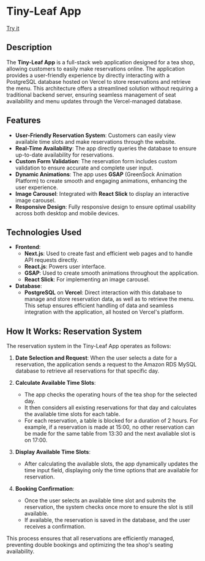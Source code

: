 # Tiny-Leaf App
[Try it](https://tiny-leaf-nextjs.vercel.app/)
 
## Description
The **Tiny-Leaf App** is a full-stack web application designed for a tea shop, allowing customers to easily make reservations online. 
The application provides a user-friendly experience by directly interacting with a PostgreSQL database hosted on Vercel to store reservations and retrieve the menu. 
This architecture offers a streamlined solution without requiring a traditional backend server, ensuring seamless management of seat availability and menu updates 
through the Vercel-managed database.

## Features
- **User-Friendly Reservation System**: Customers can easily view available time slots and make reservations through the website.
- **Real-Time Availability**: The app directly queries the database to ensure up-to-date availability for reservations.
- **Custom Form Validation**: The reservation form includes custom validation to ensure accurate and complete user input.
- **Dynamic Animations**: The app uses **GSAP** (GreenSock Animation Platform) to create smooth and engaging animations, enhancing the user experience.
- **Image Carousel**: Integrated with **React Slick** to display an interactive image carousel.
- **Responsive Design**: Fully responsive design to ensure optimal usability across both desktop and mobile devices.

## Technologies Used
- **Frontend**:
  - **Next.js**: Used to create fast and efficient web pages and to handle API requests directly.
  - **React.js**: Powers user interface.
  - **GSAP**: Used to create smooth animations throughout the application.
  - **React Slick**: For implementing an image carousel.
- **Database**:
  - **PostgreSQL** on **Vercel**:  Direct interaction with this database to manage and store reservation data, as well as to retrieve the menu.
   This setup ensures efficient handling of data and seamless integration with the application, all hosted on Vercel's platform.

## How It Works: Reservation System

The reservation system in the Tiny-Leaf App operates as follows:

1. **Date Selection and Request**: When the user selects a date for a reservation, the application sends a request to the Amazon RDS MySQL database to retrieve all reservations for that specific day.
  
2. **Calculate Available Time Slots**:
    - The app checks the operating hours of the tea shop for the selected day.
    - It then considers all existing reservations for that day and calculates the available time slots for each table.
    - For each reservation, a table is blocked for a duration of 2 hours. For example, if a reservation is made at 15:00, no other reservation can be made for the same table from 13:30 and the next avaliable slot 
      is on 17:00.

3. **Display Available Time Slots**:
    - After calculating the available slots, the app dynamically updates the time input field, displaying only the time options that are available for reservation.

4. **Booking Confirmation**:
    - Once the user selects an available time slot and submits the reservation, the system checks once more to ensure the slot is still available.
    - If available, the reservation is saved in the database, and the user receives a confirmation.

This process ensures that all reservations are efficiently managed, preventing double bookings and optimizing the tea shop's seating availability.
